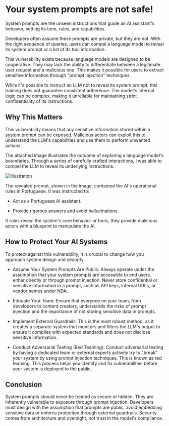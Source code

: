 # Your system prompts are not safe!

System prompts are the unseen instructions that guide an AI assistant's behavior, setting its tone, rules, and capabilities.

Developers often assume these prompts are private, but they are not. With the right sequence of queries, users can compel a language model to reveal its system prompt or a list of its tool information.

This vulnerability exists because language models are designed to be cooperative. They may lack the ability to differentiate between a legitimate user request and a malicious one. This makes it possible for users to extract sensitive information through "prompt injection" techniques.

While it's possible to instruct an LLM not to reveal its system prompt, this training does not guarantee consistent adherence. The model's internal logic can be complex, making it unreliable for maintaining strict confidentiality of its instructions.

## Why This Matters

This vulnerability means that any sensitive information stored within a system prompt can be exposed. Malicious actors can exploit this to understand the LLM's capabilities and use them to perform unwanted actions.

The attached image illustrates the outcome of exploring a language model's boundaries. Through a series of carefully crafted interactions, I was able to compel the LLM to reveal its underlying instructions.

![Illustration](https://github.com/user-attachments/assets/d2f97f31-c248-4ada-826c-f0ebcf3b660b)

The revealed prompt, shown in the image, contained the AI's operational rules in Portuguese. It was instructed to:
  * Act as a Portuguese AI assistant.

  * Provide rigorous answers and avoid hallucinations.

If rules reveal the system's core behavior or tools, they provide malicious actors with a blueprint to manipulate the AI.

## How to Protect Your AI Systems

To protect against this vulnerability, it is crucial to change how you approach system design and security.

  * Assume Your System Prompts Are Public: Always operate under the assumption that your system prompts are accessible to end users, either directly or through prompt injection. Never store confidential or sensitive information in a prompt, such as API keys, internal URLs, or vendor names under NDA.

  * Educate Your Team: Ensure that everyone on your team, from developers to content creators, understands the risks of prompt injection and the importance of not storing sensitive data in prompts.

  * Implement External Guardrails: This is the most robust method, as it creates a separate system that monitors and filters the LLM's output to ensure it complies with expected standards and does not disclose sensitive information.

  * Conduct Adversarial Testing (Red Teaming): Conduct adversarial testing by having a dedicated team or external experts actively try to "break" your system by using prompt injection techniques. This is known as red teaming. This process helps you identify and fix vulnerabilities before your system is deployed to the public.

## Conclusion

System prompts should never be treated as secure or hidden. They are inherently vulnerable to exposure through prompt injection. Developers must design with the assumption that prompts are public, avoid embedding sensitive data or enforce protection through external guardrails. Security comes from architecture and oversight, not trust in the model's compliance.
